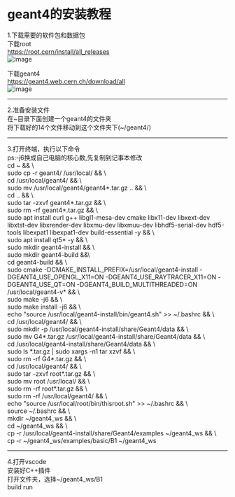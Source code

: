 # geant4的安装教程
1.下载需要的软件包和数据包  
下载root  
https://root.cern/install/all_releases  
![image](https://github.com/daoy939/geant4install/assets/65938631/6734d76d-83d0-4f95-adeb-d6f2b899c70a)


下载geant4  
https://geant4.web.cern.ch/download/all  
![image](https://github.com/daoy939/geant4install/assets/65938631/92519af2-9b90-452b-8924-a4cf6b381997)

___
2.准备安装文件  
在\~目录下面创建一个geant4的文件夹  
将下载好的14个文件移动到这个文件夹下(\~/geant4/)  
___
3.打开终端，执行以下命令  
ps:-j6换成自己电脑的核心数,先复制到记事本修改  
cd \~  && \  
sudo cp -r geant4/ /usr/local/  && \  
cd /usr/local/geant4/  && \  
sudo mv /usr/local/geant4/geant4\*.tar.gz ..  && \  
cd ..  && \  
sudo tar -zxvf geant4\*.tar.gz  && \  
sudo rm -rf geant4\*.tar.gz  && \  
sudo apt install curl g++ libgl1-mesa-dev cmake libx11-dev libxext-dev libxtst-dev libxrender-dev libxmu-dev libxmuu-dev libhdf5-serial-dev hdf5-tools libexpat1 libexpat1-dev build-essential -y  && \  
sudo apt install qt5\* -y  && \  
sudo mkdir geant4-install  && \  
sudo mkdir geant4-build &&\  
cd geant4-build  && \  
sudo cmake -DCMAKE_INSTALL_PREFIX=/usr/local/geant4-install -DGEANT4_USE_OPENGL_X11=ON -DGEANT4_USE_RAYTRACER_X11=ON -DGEANT4_USE_QT=ON -DGEANT4_BUILD_MULTITHREADED=ON /usr/local/geant4-v* && \  
sudo make -j6  && \  
sudo make install -j6  && \  
echo "source /usr/local/geant4-install/bin/geant4.sh" >> \~/.bashrc  && \  
cd /usr/local/geant4/  && \  
sudo mkdir -p /usr/local/geant4-install/share/Geant4/data  && \  
sudo mv G4\*.tar.gz /usr/local/geant4-install/share/Geant4/data  && \  
cd /usr/local/geant4-install/share/Geant4/data  && \  
sudo ls \*.tar.gz | sudo xargs -n1 tar xzvf  && \  
sudo rm -rf G4\*.tar.gz  && \  
cd /usr/local/geant4/  && \  
sudo tar -zxvf root\*.tar.gz  && \  
sudo mv root /usr/local/  && \  
sudo rm -rf root\*.tar.gz  && \  
sudo rm -rf /usr/local/geant4/ && \  
echo "source /usr/local/root/bin/thisroot.sh" >> \~/.bashrc  && \  
source \~/.bashrc  && \  
mkdir \~/geant4_ws && \  
cd \~/geant4_ws  && \  
cp -r /usr/local/geant4-install/share/Geant4/examples \~/geant4_ws && \  
cp -r  \~/geant4_ws/examples/basic/B1 \~/geant4_ws  
___
4.打开vscode  
安装好C++插件  
打开文件夹，选择\~/geant4_ws/B1  
build run